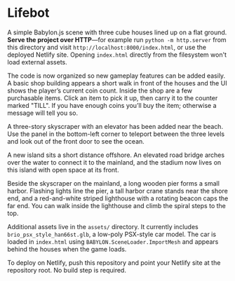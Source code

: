 # Lifebot

A simple Babylon.js scene with three cube houses lined up on a flat ground. **Serve the project over HTTP**—for example run `python -m http.server` from this directory and visit `http://localhost:8000/index.html`, or use the deployed Netlify site. Opening `index.html` directly from the filesystem won't load external assets.

The code is now organized so new gameplay features can be added easily. A basic shop building appears a short walk in front of the houses and the UI shows the player’s current coin count. Inside the shop are a few purchasable items. Click an item to pick it up, then carry it to the counter marked "TILL". If you have enough coins you’ll buy the item; otherwise a message will tell you so.

A three-story skyscraper with an elevator has been added near the beach. Use the panel in the bottom-left corner to teleport between the three levels and look out of the front door to see the ocean.

A new island sits a short distance offshore. An elevated road bridge arches over the water to connect it to the mainland, and the stadium now lives on this island with open space at its front.

Beside the skyscraper on the mainland, a long wooden pier forms a small harbor. Flashing lights line the pier, a tall harbor crane stands near the shore end, and a red-and-white striped lighthouse with a rotating beacon caps the far end. You can walk inside the lighthouse and climb the spiral steps to the top.

Additional assets live in the `assets/` directory. It currently includes `brio_psx_style_han66st.glb`, a low-poly PSX-style car model. The car is loaded in `index.html` using `BABYLON.SceneLoader.ImportMesh` and appears behind the houses when the game loads.

To deploy on Netlify, push this repository and point your Netlify site at the repository root. No build step is required.
